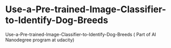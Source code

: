 # Use-a-Pre-trained-Image-Classifier-to-Identify-Dog-Breeds
Use-a-Pre-trained-Image-Classifier-to-Identify-Dog-Breeds ( Part of AI Nanodegree program at udacity) 

